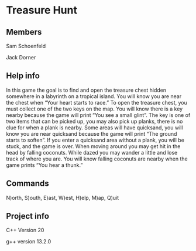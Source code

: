 # Treasure Hunt

## Members

Sam Schoenfeld

Jack Dorner

## Help info

In this game the goal is to find and open the treasure chest hidden somewhere in a labyrinth on a tropical island. You will know you are near the chest when “Your heart starts to race.” To open the treasure chest, you must collect one of the two keys on the map. You will know there is a key nearby because the game will print “You see a small glint”. The key is one of two items that can be picked up, you may also pick up planks, there is no clue for when a plank is nearby. Some areas will have quicksand, you will know you are near quicksand because the game will print “The ground starts to soften”. If you enter a quicksand area without a plank, you will be stuck, and the game is over. When moving around you may get hit in the head by falling coconuts. While dazed you may wander a little and lose track of where you are. You will know falling coconuts are nearby when the game prints “You hear a thunk.”

## Commands
N)orth, S)outh, E)ast, W)est, H)elp, M)ap, Q)uit

## Project info
C++ Version 20

g++ version 13.2.0
